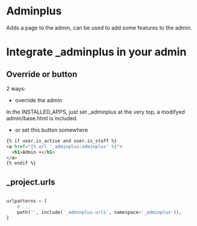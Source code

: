 # Adminplus

Adds a page to the admin, can be used to add some features to the admin.

# Integrate _adminplus in your admin

## Override or button
2 ways:

- override the admin

In the INSTALLED_APPS, just set _adminplus at the very top, a modifyed admin/base.html is included.

- or set this button somewhere

```html
{% if user.is_active and user.is_staff %}
<a href="{% url '_adminplus:adminplus' %}">
  <h1>Admin +</h1>
</a>
{% endif %}
```

## _project.urls

```python

urlpatterns = [
    # ...
    path('', include('_adminplus.urls', namespace='_adminplus')),
]
```
